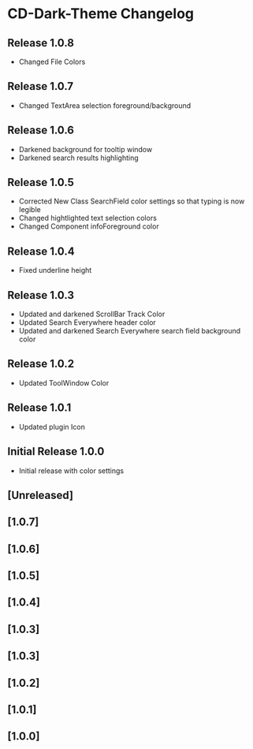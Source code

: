 <!-- Keep a Changelog guide -> https://keepachangelog.com -->

# CD-Dark-Theme Changelog

## Release 1.0.8
- Changed File Colors

## Release 1.0.7
- Changed TextArea selection foreground/background

## Release 1.0.6
- Darkened background for tooltip window
- Darkened search results highlighting

## Release 1.0.5
- Corrected New Class SearchField color settings so that typing is now legible
- Changed hightlighted text selection colors
- Changed Component infoForeground color

## Release 1.0.4
- Fixed underline height

## Release 1.0.3
- Updated and darkened ScrollBar Track Color 
- Updated Search Everywhere header color
- Updated and darkened Search Everywhere search field background color

## Release 1.0.2
- Updated ToolWindow Color

## Release 1.0.1 
- Updated plugin Icon

## Initial Release 1.0.0
- Initial release with color settings
## [Unreleased]
## [1.0.7]
## [1.0.6]
## [1.0.5]
## [1.0.4]
## [1.0.3]
## [1.0.3]
## [1.0.2]
## [1.0.1]
## [1.0.0]
